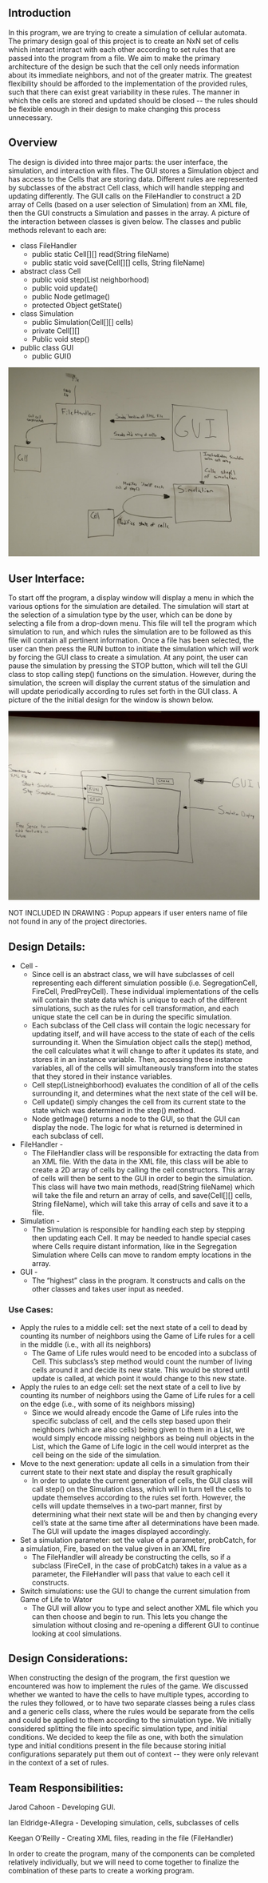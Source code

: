 ## Introduction

In this program, we are trying to create a simulation of cellular automata. The primary design goal of this project is to create an NxN set of cells which interact interact with each other according to set rules that are passed into the program from a file. We aim to make the primary architecture of the design be such that the cell only needs information about its immediate neighbors, and not of the greater matrix. The greatest flexibility should be afforded to the implementation of the provided rules, such that there can exist great variability in these rules.  The manner in which the cells are stored and updated should be closed -- the rules should be flexible enough in their design to make changing this process unnecessary. 

## Overview

The design is divided into three major parts: the user interface, the simulation, and interaction with files. The GUI stores a Simulation object and has access to the Cells that are storing data. Different rules are represented by subclasses of the abstract Cell class, which will handle stepping and updating differently. The GUI calls on the FileHandler to construct a 2D array of Cells (based on a user selection of Simulation) from an XML file, then the GUI constructs a Simulation and passes in the array. A picture of the interaction between classes is given below. 
The classes and public methods relevant to each are:
* class FileHandler
    * public static Cell[][] read(String fileName)
    * public static void save(Cell[][] cells, String fileName)
* abstract class Cell
    * public void step(List<Cell> neighborhood)
    * public void update()
    * public Node getImage()
    * protected Object getState()
* class Simulation
    * public Simulation(Cell[][] cells)
    * private Cell[][]
    * Public void step()
* public class GUI
    * public GUI()

![First Image](IMAGE_TEMP.jpg?raw=true, "Design Structure")
	
## User Interface:
To start off the program, a display window will display a menu in which the various options for the simulation are detailed. The simulation will start at the selection of a simulation type by the user, which can be done by selecting a file from a drop-down menu. This file will tell the program which simulation to run, and which rules the simulation are to be followed as this file will contain all pertinent information. Once a file has been selected, the user can then press the RUN button to initiate the simulation which will work by forcing the GUI class to create a simulation. At any point, the user can pause the simulation by pressing the STOP button, which will tell the GUI class to stop calling step() functions on the simulation. However, during the simulation, the screen will display the current status of the simulation and will update periodically according to rules set forth in the GUI class. A picture of the the initial design for the window is shown below. 

![Second Image](IMAGE_TEMP_2.jpg?raw=true, "User Interface Design")

NOT INCLUDED IN DRAWING : Popup appears if user enters name of file not found in any of the project directories.
	
## Design Details:
* Cell -
    * Since cell is an abstract class, we will have subclasses of cell representing each different simulation possible (i.e. SegregationCell, FireCell, PredPreyCell). These individual implementations of the cells will contain the state data which is unique to each of the different simulations, such as the rules for cell transformation, and each unique state the cell can be in during the specific simulation.
    * Each subclass of the Cell class will contain the logic necessary for updating itself, and will have access to the state of each of the cells surrounding it. When the Simulation object calls the step() method, the cell calculates what it will change to after it updates its state, and stores it in an instance variable. Then, accessing these instance variables, all of the cells will simultaneously transform into the states that they stored in their instance variables.
    * Cell step(List<Cell>neighborhood) evaluates the condition of all of the cells surrounding it, and determines what the next state of the cell will be.
    * Cell update() simply changes the cell from its current state to the state which was determined in the step() method.
    * Node getImage() returns a node to the GUI, so that the GUI can display the node. The logic for what is returned is determined in each subclass of cell.
* FileHandler -
    * The FileHandler class will be responsible for extracting the data from an XML file. With the data in the XML file, this class will be able to create a 2D array of cells by calling the cell constructors. This array of cells will then be sent to the GUI in order to begin the simulation. This class will have two main methods, read(String fileName) which will take the file and return an array of cells, and save(Cell[][] cells, String fileName), which will take this array of cells and save it to a file. 
* Simulation - 
    * The Simulation is responsible for handling each step by stepping then updating each Cell. It may be needed to handle special cases where Cells require distant information, like in the Segregation Simulation where Cells can move to random empty locations in the array. 
* GUI - 
    * The “highest” class in the program. It constructs and calls on the other classes and takes user input as needed. 

### Use Cases:
* Apply the rules to a middle cell: set the next state of a cell to dead by counting its number of neighbors using the Game of Life rules for a cell in the middle (i.e., with all its neighbors)
    * The Game of Life rules would need to be encoded into a subclass of Cell. This subclass’s step method would count the number of living cells around it and decide its new state. This would be stored until update is called, at which point it would change to this new state. 
* Apply the rules to an edge cell: set the next state of a cell to live by counting its number of neighbors using the Game of Life rules for a cell on the edge (i.e., with some of its neighbors missing)
    * Since we would already encode the Game of Life rules into the specific subclass of cell, and the cells step based upon their neighbors (which are also cells) being given to them in a List, we would simply encode missing neighbors as being null objects in the List, which the Game of Life logic in the cell would interpret as the cell being on the side of the simulation.
* Move to the next generation: update all cells in a simulation from their current state to their next state and display the result graphically
    * In order to update the current generation of cells, the GUI class will call step() on the Simulation class, which will in turn tell the cells to update themselves according to the rules set forth. However, the cells will update themselves in a two-part manner, first by determining what their next state will be and then by changing every cell’s state at the same time after all determinations have been made. The GUI will update the images displayed accordingly. 
* Set a simulation parameter: set the value of a parameter, probCatch, for a simulation, Fire, based on the value given in an XML fire
    * The FileHandler will already be constructing the cells, so if a subclass (FireCell, in the case of probCatch) takes in a value as a parameter, the FileHandler will pass that value to each cell it constructs. 
* Switch simulations: use the GUI to change the current simulation from Game of Life to Wator
    * The GUI will allow you to type and select another XML file which you can then choose and begin to run. This lets you change the simulation without closing and re-opening a different GUI to continue looking at cool simulations.

## Design Considerations:

When constructing the design of the program, the first question we encountered was how to implement the rules of the game. We discussed whether we wanted to have the cells to have multiple types, according to the rules they followed, or to have two separate classes being a rules class and a generic cells class, where the rules would be separate from the cells and could be applied to them according to the simulation type. We initially considered splitting the file into specific simulation type, and initial conditions. We decided to keep the file as one, with both the simulation type and initial conditions present in the file because storing initial configurations separately put them out of context -- they were only relevant in the context of a set of rules.

## Team Responsibilities:

Jarod Cahoon - Developing GUI.

Ian Eldridge-Allegra - Developing simulation, cells, subclasses of cells

Keegan O’Reilly - Creating XML files, reading in the file (FileHandler)

In order to create the program, many of the components can be completed relatively individually, but we will need to come together to finalize the combination of these parts to create a working program. 
